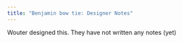 ```yaml
---
title: "Benjamin bow tie: Designer Notes"
---
```


<Fixme>Wouter designed this. They have not written any notes (yet)</Fixme>

